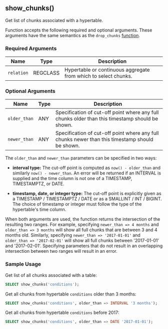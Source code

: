 ## show_chunks() 
Get list of chunks associated with a hypertable.

Function accepts the following required and optional arguments. These arguments 
have the same semantics as the `drop_chunks` [function](/api-reference/drop_chunks).

### Required Arguments

|Name|Type|Description|
|---|---|---|
| `relation` | REGCLASS | Hypertable or continuous aggregate from which to select chunks. |

### Optional Arguments


|Name|Type|Description|
|---|---|---|
| `older_than` | ANY | Specification of cut-off point where any full chunks older than this timestamp should be shown. |
| `newer_than` | ANY | Specification of cut-off point where any full chunks newer than this timestamp should be shown. |

The `older_than` and `newer_than` parameters can be specified in two ways:

- **interval type:** The cut-off point is computed as `now() -
    older_than` and similarly `now() - newer_than`.  An error will be returned if an INTERVAL is supplied
    and the time column is not one of a TIMESTAMP, TIMESTAMPTZ, or
    DATE.

- **timestamp, date, or integer type:** The cut-off point is
    explicitly given as a TIMESTAMP / TIMESTAMPTZ / DATE or as a
    SMALLINT / INT / BIGINT. The choice of timestamp or integer must follow the type of the hypertable's time column.

When both arguments are used, the function returns the intersection of the resulting two ranges. For example,
specifying `newer_than => 4 months` and `older_than => 3 months` will show all full chunks that are between 3 and
4 months old. Similarly, specifying `newer_than => '2017-01-01'` and `older_than => '2017-02-01'` will show
all full chunks between '2017-01-01' and '2017-02-01'. Specifying parameters that do not result in an overlapping
intersection between two ranges will result in an error.

### Sample Usage 

Get list of all chunks associated with a table:
```sql
SELECT show_chunks('conditions');
```

Get all chunks from hypertable `conditions` older than 3 months:
```sql
SELECT show_chunks('conditions', older_than => INTERVAL '3 months');
```

Get all chunks from hypertable `conditions` before 2017:
```sql
SELECT show_chunks('conditions', older_than => DATE '2017-01-01');
```
